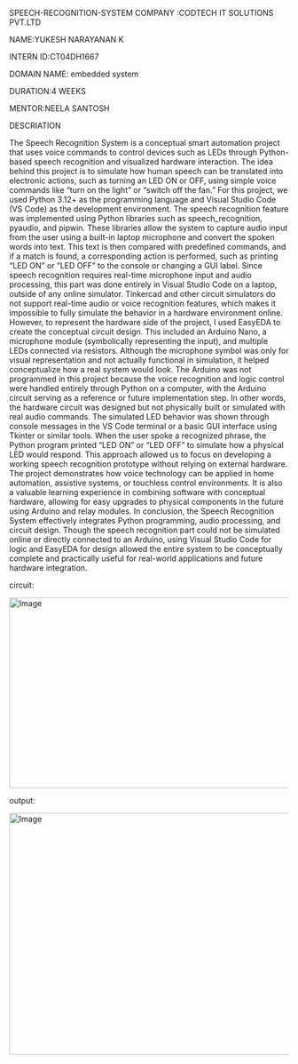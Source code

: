 SPEECH-RECOGNITION-SYSTEM
COMPANY :CODTECH IT SOLUTIONS PVT.LTD

NAME:YUKESH NARAYANAN K

INTERN ID:CT04DH1667

DOMAIN NAME: embedded system

DURATION:4 WEEKS

MENTOR:NEELA SANTOSH

DESCRIATION

The Speech Recognition System is a conceptual smart automation project that uses voice commands to control devices such as LEDs through Python-based speech recognition and visualized hardware interaction. The idea behind this project is to simulate how human speech can be translated into electronic actions, such as turning an LED ON or OFF, using simple voice commands like “turn on the light” or “switch off the fan.” For this project, we used Python 3.12+ as the programming language and Visual Studio Code (VS Code) as the development environment. The speech recognition feature was implemented using Python libraries such as speech_recognition, pyaudio, and pipwin. These libraries allow the system to capture audio input from the user using a built-in laptop microphone and convert the spoken words into text. This text is then compared with predefined commands, and if a match is found, a corresponding action is performed, such as printing “LED ON” or “LED OFF” to the console or changing a GUI label. Since speech recognition requires real-time microphone input and audio processing, this part was done entirely in Visual Studio Code on a laptop, outside of any online simulator. Tinkercad and other circuit simulators do not support real-time audio or voice recognition features, which makes it impossible to fully simulate the behavior in a hardware environment online. However, to represent the hardware side of the project, I used EasyEDA to create the conceptual circuit design. This included an Arduino Nano, a microphone module (symbolically representing the input), and multiple LEDs connected via resistors. Although the microphone symbol was only for visual representation and not actually functional in simulation, it helped conceptualize how a real system would look. The Arduino was not programmed in this project because the voice recognition and logic control were handled entirely through Python on a computer, with the Arduino circuit serving as a reference or future implementation step. In other words, the hardware circuit was designed but not physically built or simulated with real audio commands. The simulated LED behavior was shown through console messages in the VS Code terminal or a basic GUI interface using Tkinter or similar tools. When the user spoke a recognized phrase, the Python program printed “LED ON” or “LED OFF” to simulate how a physical LED would respond. This approach allowed us to focus on developing a working speech recognition prototype without relying on external hardware. The project demonstrates how voice technology can be applied in home automation, assistive systems, or touchless control environments. It is also a valuable learning experience in combining software with conceptual hardware, allowing for easy upgrades to physical components in the future using Arduino and relay modules. In conclusion, the Speech Recognition System effectively integrates Python programming, audio processing, and circuit design. Though the speech recognition part could not be simulated online or directly connected to an Arduino, using Visual Studio Code for logic and EasyEDA for design allowed the entire system to be conceptually complete and practically useful for real-world applications and future hardware integration.

circuit:

<img width="848" height="343" alt="Image" src="https://github.com/user-attachments/assets/8eda20c4-45c3-47df-a3ab-8f9f6ddbbc10" />



output:

<img width="870" height="435" alt="Image" src="https://github.com/user-attachments/assets/ea401b23-e1f7-4179-9817-5b6e6c7480ce" />

